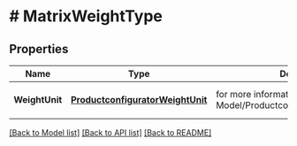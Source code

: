 # # MatrixWeightType


## Properties 


Name | Type | Description | Notes
------------ | ------------- | ------------- | -------------
**WeightUnit**| [**ProductconfiguratorWeightUnit**](ProductconfiguratorWeightUnit.md) |  for more information please, see Model/ProductconfiguratorWeightUnit.php  | [optional] [default to UNKNOWN]


[[Back to Model list]](../../README.md#models) [[Back to API list]](../../README.md#endpoints) [[Back to README]](../../README.md)

